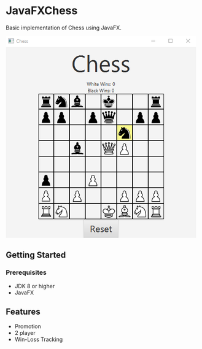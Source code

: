 # JavaFXChess
Basic implementation of Chess using JavaFX.

![program screenshot](./screenshot.png)

## Getting Started

### Prerequisites

* JDK 8 or higher 
* JavaFX

## Features
* Promotion
* 2 player
* Win-Loss Tracking

